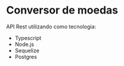 # Conversor de moedas

API Rest utilizando como tecnologia:

* Typescript
* Node.js
* Sequelize
* Postgres

